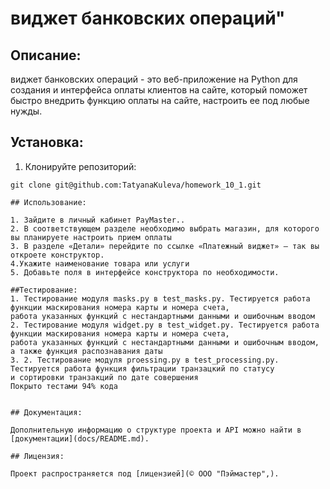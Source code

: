 # виджет банковских операций"

## Описание:

виджет банковских операций - это веб-приложение на Python для создания и интерфейса оплаты клиентов на сайте, который поможет быстро внедрить функцию оплаты на сайте,  настроить ее под любые нужды. 

## Установка:

1. Клонируйте репозиторий:
```
git clone git@github.com:TatyanaKuleva/homework_10_1.git
```

```
## Использование:

1. Зайдите в личный кабинет PayMaster..
2. В соответствующем разделе необходимо выбрать магазин, для которого вы планируете настроить прием оплаты
3. В разделе «Детали» перейдите по ссылке «Платежный виджет» – так вы откроете конструктор.
4.Укажите наименование товара или услуги
5. Добавьте поля в интерфейсе конструктора по необходимости.

##Тестирование:
1. Тестирование модуля masks.py в test_masks.py. Тестируется работа функции маскирования номера карты и номера счета,
работа указанных функций с нестандартными данными и ошибочным вводом
2. Тестирование модуля widget.py в test_widget.py. Тестируется работа функции маскирования номера карты и номера счета,
работа указанных функций с нестандартными данными и ошибочным вводом, а также функция распознавания даты
3. 2. Тестирование модуля proessing.py в test_processing.py. Тестируется работа функция фильтрации транзацкий по статусу
и сортировки транзакций по дате совершения
Покрыто тестами 94% кода


## Документация:

Дополнительную информацию о структуре проекта и API можно найти в [документации](docs/README.md).

## Лицензия:

Проект распространяется под [лицензией](© ООО "Пэймастер",).
